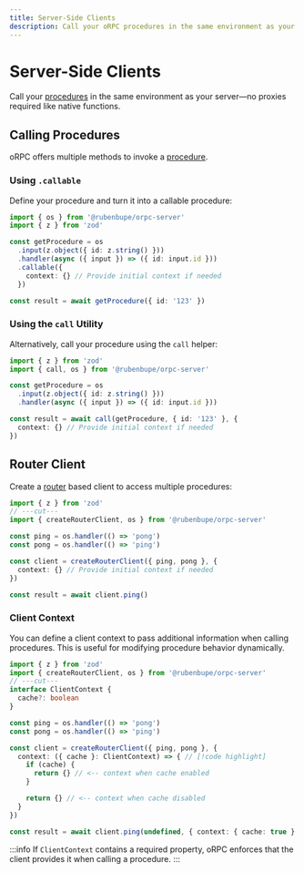 ```yaml
---
title: Server-Side Clients
description: Call your oRPC procedures in the same environment as your server like native functions.
---
```


# Server-Side Clients

Call your [procedures](/docs/procedure) in the same environment as your server—no proxies required like native functions.

## Calling Procedures

oRPC offers multiple methods to invoke a [procedure](/docs/procedure).

### Using `.callable`

Define your procedure and turn it into a callable procedure:

```ts twoslash
import { os } from '@rubenbupe/orpc-server'
import { z } from 'zod'

const getProcedure = os
  .input(z.object({ id: z.string() }))
  .handler(async ({ input }) => ({ id: input.id }))
  .callable({
    context: {} // Provide initial context if needed
  })

const result = await getProcedure({ id: '123' })
```

### Using the `call` Utility

Alternatively, call your procedure using the `call` helper:

```ts twoslash
import { z } from 'zod'
import { call, os } from '@rubenbupe/orpc-server'

const getProcedure = os
  .input(z.object({ id: z.string() }))
  .handler(async ({ input }) => ({ id: input.id }))

const result = await call(getProcedure, { id: '123' }, {
  context: {} // Provide initial context if needed
})
```

## Router Client

Create a [router](/docs/router) based client to access multiple procedures:

```ts twoslash
import { z } from 'zod'
// ---cut---
import { createRouterClient, os } from '@rubenbupe/orpc-server'

const ping = os.handler(() => 'pong')
const pong = os.handler(() => 'ping')

const client = createRouterClient({ ping, pong }, {
  context: {} // Provide initial context if needed
})

const result = await client.ping()
```

### Client Context

You can define a client context to pass additional information when calling procedures. This is useful for modifying procedure behavior dynamically.

```ts twoslash
import { z } from 'zod'
import { createRouterClient, os } from '@rubenbupe/orpc-server'
// ---cut---
interface ClientContext {
  cache?: boolean
}

const ping = os.handler(() => 'pong')
const pong = os.handler(() => 'ping')

const client = createRouterClient({ ping, pong }, {
  context: ({ cache }: ClientContext) => { // [!code highlight]
    if (cache) {
      return {} // <-- context when cache enabled
    }

    return {} // <-- context when cache disabled
  }
})

const result = await client.ping(undefined, { context: { cache: true } })
```

:::info
If `ClientContext` contains a required property, oRPC enforces that the client provides it when calling a procedure.
:::
